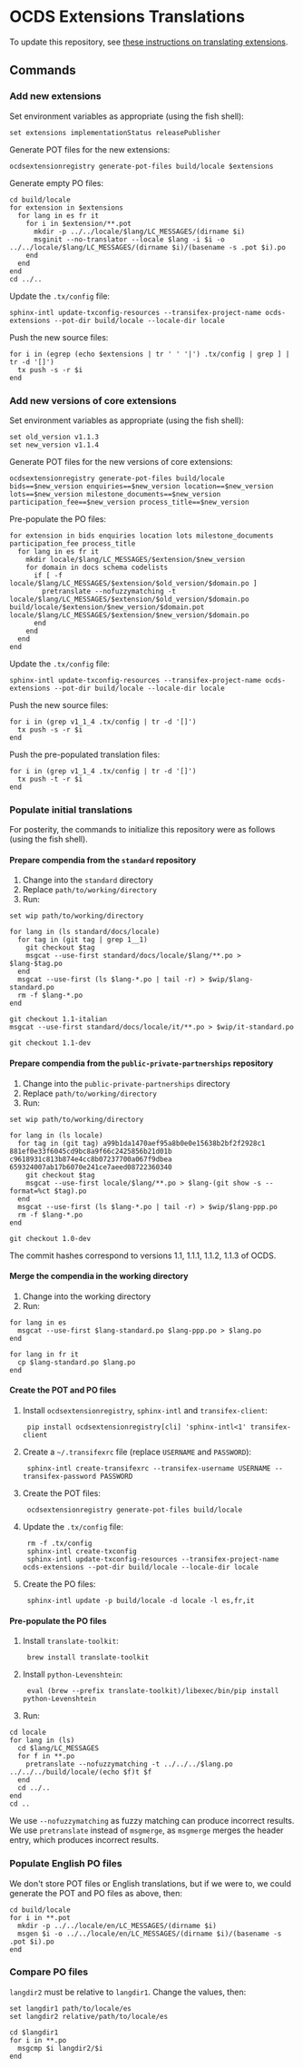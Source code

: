 # OCDS Extensions Translations

To update this repository, see [these instructions on translating extensions](https://ocdsextensionregistry.readthedocs.io/en/latest/translation.html).

## Commands

### Add new extensions

Set environment variables as appropriate (using the fish shell):

```
set extensions implementationStatus releasePublisher
```

Generate POT files for the new extensions:

```
ocdsextensionregistry generate-pot-files build/locale $extensions
```

Generate empty PO files:

```
cd build/locale
for extension in $extensions
  for lang in es fr it
    for i in $extension/**.pot
      mkdir -p ../../locale/$lang/LC_MESSAGES/(dirname $i)
      msginit --no-translator --locale $lang -i $i -o ../../locale/$lang/LC_MESSAGES/(dirname $i)/(basename -s .pot $i).po
    end
  end
end
cd ../..
```

Update the `.tx/config` file:

```
sphinx-intl update-txconfig-resources --transifex-project-name ocds-extensions --pot-dir build/locale --locale-dir locale
```

Push the new source files:

```
for i in (egrep (echo $extensions | tr ' ' '|') .tx/config | grep ] | tr -d '[]')
  tx push -s -r $i
end
```

### Add new versions of core extensions

Set environment variables as appropriate (using the fish shell):

```
set old_version v1.1.3
set new_version v1.1.4
```

Generate POT files for the new versions of core extensions:

```
ocdsextensionregistry generate-pot-files build/locale bids==$new_version enquiries==$new_version location==$new_version lots==$new_version milestone_documents==$new_version participation_fee==$new_version process_title==$new_version
```

Pre-populate the PO files:

```
for extension in bids enquiries location lots milestone_documents participation_fee process_title
  for lang in es fr it
    mkdir locale/$lang/LC_MESSAGES/$extension/$new_version
    for domain in docs schema codelists
      if [ -f locale/$lang/LC_MESSAGES/$extension/$old_version/$domain.po ]
        pretranslate --nofuzzymatching -t locale/$lang/LC_MESSAGES/$extension/$old_version/$domain.po build/locale/$extension/$new_version/$domain.pot locale/$lang/LC_MESSAGES/$extension/$new_version/$domain.po
      end
    end
  end
end
```

Update the `.tx/config` file:

```
sphinx-intl update-txconfig-resources --transifex-project-name ocds-extensions --pot-dir build/locale --locale-dir locale 
```

Push the new source files:

```
for i in (grep v1_1_4 .tx/config | tr -d '[]')
  tx push -s -r $i
end
```

Push the pre-populated translation files:

```
for i in (grep v1_1_4 .tx/config | tr -d '[]')
  tx push -t -r $i
end
```

### Populate initial translations

For posterity, the commands to initialize this repository were as follows (using the fish shell).

#### Prepare compendia from the `standard` repository

1. Change into the `standard` directory
1. Replace `path/to/working/directory`
1. Run:

```
set wip path/to/working/directory

for lang in (ls standard/docs/locale)
  for tag in (git tag | grep 1__1)
    git checkout $tag
    msgcat --use-first standard/docs/locale/$lang/**.po > $lang-$tag.po
  end
  msgcat --use-first (ls $lang-*.po | tail -r) > $wip/$lang-standard.po
  rm -f $lang-*.po
end

git checkout 1.1-italian
msgcat --use-first standard/docs/locale/it/**.po > $wip/it-standard.po

git checkout 1.1-dev
```

#### Prepare compendia from the `public-private-partnerships` repository

1. Change into the `public-private-partnerships` directory
1. Replace `path/to/working/directory`
1. Run:

```
set wip path/to/working/directory

for lang in (ls locale)
  for tag in (git tag) a99b1da1470aef95a8b0e0e15638b2bf2f2928c1 881ef0e33f6045cd9bc8a9f66c2425856b21d01b c9618931c813b874e4cc8b07237700a067f9dbea 659324007ab17b6070e241ce7aeed08722360340
    git checkout $tag
    msgcat --use-first locale/$lang/**.po > $lang-(git show -s --format=%ct $tag).po
  end
  msgcat --use-first (ls $lang-*.po | tail -r) > $wip/$lang-ppp.po
  rm -f $lang-*.po
end

git checkout 1.0-dev
```

The commit hashes correspond to versions 1.1, 1.1.1, 1.1.2, 1.1.3 of OCDS.

#### Merge the compendia in the working directory

1. Change into the working directory
1. Run:

```
for lang in es
  msgcat --use-first $lang-standard.po $lang-ppp.po > $lang.po
end

for lang in fr it
  cp $lang-standard.po $lang.po
end
```

#### Create the POT and PO files

1. Install `ocdsextensionregistry`, `sphinx-intl` and `transifex-client`:

        pip install ocdsextensionregistry[cli] 'sphinx-intl<1' transifex-client

1. Create a `~/.transifexrc` file (replace `USERNAME` and `PASSWORD`):

        sphinx-intl create-transifexrc --transifex-username USERNAME --transifex-password PASSWORD

1. Create the POT files:

        ocdsextensionregistry generate-pot-files build/locale

1. Update the `.tx/config` file:

        rm -f .tx/config
        sphinx-intl create-txconfig
        sphinx-intl update-txconfig-resources --transifex-project-name ocds-extensions --pot-dir build/locale --locale-dir locale

1. Create the PO files:

        sphinx-intl update -p build/locale -d locale -l es,fr,it

#### Pre-populate the PO files

1. Install `translate-toolkit`:

        brew install translate-toolkit

1. Install `python-Levenshtein`:

        eval (brew --prefix translate-toolkit)/libexec/bin/pip install python-Levenshtein

1. Run:

```
cd locale
for lang in (ls)
  cd $lang/LC_MESSAGES
  for f in **.po
    pretranslate --nofuzzymatching -t ../../../$lang.po ../../../build/locale/(echo $f)t $f
  end
  cd ../..
end
cd ..
```

We use `--nofuzzymatching` as fuzzy matching can produce incorrect results. We use `pretranslate` instead of `msgmerge`, as `msgmerge` merges the header entry, which produces incorrect results.

### Populate English PO files

We don't store POT files or English translations, but if we were to, we could generate the POT and PO files as above, then:

```
cd build/locale
for i in **.pot
  mkdir -p ../../locale/en/LC_MESSAGES/(dirname $i)
  msgen $i -o ../../locale/en/LC_MESSAGES/(dirname $i)/(basename -s .pot $i).po
end
```

### Compare PO files

`langdir2` must be relative to `langdir1`. Change the values, then:

```
set langdir1 path/to/locale/es
set langdir2 relative/path/to/locale/es

cd $langdir1
for i in **.po
  msgcmp $i langdir2/$i
end
```
